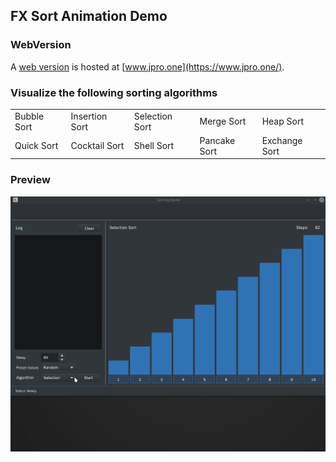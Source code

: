 ## FX Sort Animation Demo

### WebVersion
A [web version](https://demos.jpro.one/sorting.html) is hosted at [www.jpro.one](https://www.jpro.one/).

### Visualize the following sorting algorithms
<td style="white-space: nowrap">
<tr>  
<table style="width:100%">
  <tr>
    <td>Bubble Sort</td>
    <td>Insertion Sort</td> 
    <td>Selection Sort</td>
    <td>Merge Sort</td>
    <td>Heap Sort</td>
  </tr>
  <tr>
   <td>Quick Sort</td>
   <td>Cocktail Sort</td>
   <td>Shell Sort</td>
   <td>Pancake Sort</td>
   <td>Exchange Sort</td>
  </tr>
</table>

### Preview
![alt text](https://github.com/EricCanull/fxsortinganimation/blob/master/src/main/resources/images/sortanimation.gif "Sort Demo")


